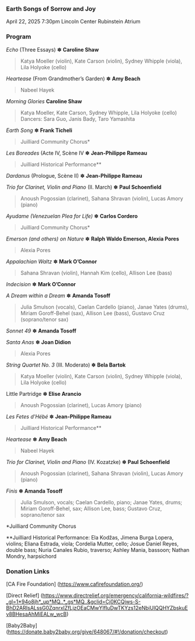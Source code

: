### Earth Songs of Sorrow and Joy

 April 22, 2025 7:30pm
 Lincoln Center Rubinstein Atrium
 
### Program
_Echo_ (Three Essays) ✽ **Caroline Shaw**
> Katya Moeller (violin), Kate Carson (violin), Sydney Whipple (viola), Lila Holyoke (cello) 

_Heartease_ (From Grandmother’s Garden) ✽ **Amy Beach**
> Nabeel Hayek

_Morning Glories_ **Caroline Shaw**
> Katya Moeller, Kate Carson, Sydney Whipple, Lila Holyoke (cello)  
> Dancers: Sara Guo, Janis Bady, Taro Yamashita 

_Earth Song_ ✽ **Frank Ticheli**
> Juilliard Community Chorus*

_Les Boreades_ (Acte IV, Scène IV ✽ **Jean-Philippe Rameau**
> Juilliard Historical Performance**

_Dardanus_ (Prologue, Scène II) ✽ **Jean-Philippe Rameau**

_Trio for Clarinet, Violin and Piano_ (II. March) ✽ **Paul Schoenfield**
> Anoush Pogossian (clarinet), Sahana Shravan (violin), Lucas Amory (piano)

_Ayudame (Venezuelan Plea for Life)_ ✽ **Carlos Cordero**
> Juilliard Community Chorus*

_Emerson (and others) on Nature_ ✽ **Ralph Waldo Emerson, Alexia Pores**
> Alexia Pores

_Appalachian Waltz_ ✽ **Mark O’Connor**
>  Sahana Shravan (violin), Hannah Kim (cello), Allison Lee (bass)

_Indecision_ ✽ **Mark O’Connor**

_A Dream within a Dream_ ✽ **Amanda Tosoff**
> Julia Smulson (vocals), Caelan Cardello (piano), Janae Yates (drums), Miriam Goroff-Behel (sax), Allison Lee (bass), Gustavo Cruz (soprano/tenor sax)

_Sonnet 49_ ✽ **Amanda Tosoff**

_Santa Anas_ ✽ **Joan Didion**
> Alexia Pores

_String Quartet No. 3_ (III. Moderato) ✽ **Bela Bartok**
> Katya Moeller (violin), Kate Carson (violin), Sydney Whipple (viola), Lila Holyoke (cello)  
 
Little Partridge ✽ **Elise Arancio**
> Anoush Pogossian (clarinet), Lucas Amory (piano)

_Les Fetes d'Hébé_ ✽ **Jean-Philippe Rameau**
> Juilliard Historical Performance**

_Heartease_ ✽ **Amy Beach**
> Nabeel Hayek

_Trio for Clarinet, Violin and Piano_ (IV. Kozatzke) ✽ **Paul Schoenfield**
> Anoush Pogossian (clarinet), Sahana Shravan (violin), Lucas Amory (piano)

_Finis_ ✽ **Amanda Tosoff**
> Julia Smulson, vocals; Caelan Cardello, piano; Janae Yates, drums; Miriam Goroff-Behel, sax; Allison Lee, bass; Gustavo Cruz, soprano/tenor sax

*Juilliard Community Chorus

**Juilliard Historical Performance: Ela Kodžas, Jimena Burga Lopera, violins; Eliana Estrada, viola; Cordelia Mutter, cello; Josue Daniel Reyes, double bass; Nuria Canales Rubio, traverso; Ashley Mania, bassoon; Nathan Mondry, harpsichord

### Donation Links
[CA Fire Foundation] (https://www.cafirefoundation.org/) 

[Direct Relief] (https://www.directrelief.org/emergency/california-wildfires/?_gl=1*94o8jh*_up*MQ..*_gs*MQ..&gclid=Cj0KCQjws-S-BhD2ARIsALssG0ZqnrxIZfLjzOEaCMwYIfIuDwTKYzs12eNbiUlQQHYZbskuEv8BHesaAhMiEALw_wcB)

[Baby2Baby] (https://donate.baby2baby.org/give/648067/#!/donation/checkout)

